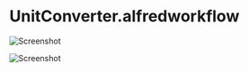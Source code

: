 UnitConverter.alfredworkflow
============================

![Screenshot](https://raw.github.com/ts123/UnitConverter.alfredworkflow/master/img/screen1.png)

![Screenshot](https://raw.github.com/ts123/UnitConverter.alfredworkflow/master/img/screen2.png)
